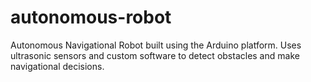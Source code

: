 # autonomous-robot
Autonomous Navigational Robot built using the Arduino platform. Uses ultrasonic sensors and custom software to detect obstacles and make navigational decisions.
